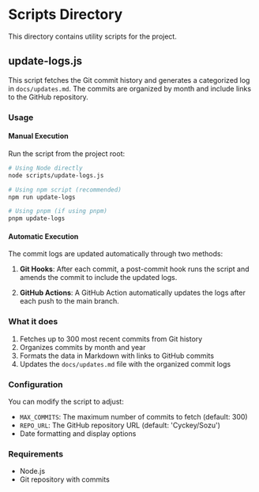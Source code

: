 # Scripts Directory

This directory contains utility scripts for the project.

## update-logs.js

This script fetches the Git commit history and generates a categorized log in `docs/updates.md`.
The commits are organized by month and include links to the GitHub repository.

### Usage

#### Manual Execution

Run the script from the project root:

```bash
# Using Node directly
node scripts/update-logs.js

# Using npm script (recommended)
npm run update-logs

# Using pnpm (if using pnpm)
pnpm update-logs
```

#### Automatic Execution

The commit logs are updated automatically through two methods:

1. **Git Hooks**: After each commit, a post-commit hook runs the script and amends the commit to include the updated logs.

2. **GitHub Actions**: A GitHub Action automatically updates the logs after each push to the main branch.

### What it does

1. Fetches up to 300 most recent commits from Git history
2. Organizes commits by month and year
3. Formats the data in Markdown with links to GitHub commits
4. Updates the `docs/updates.md` file with the organized commit logs

### Configuration

You can modify the script to adjust:

- `MAX_COMMITS`: The maximum number of commits to fetch (default: 300)
- `REPO_URL`: The GitHub repository URL (default: 'Cyckey/Sozu')
- Date formatting and display options

### Requirements

- Node.js
- Git repository with commits
